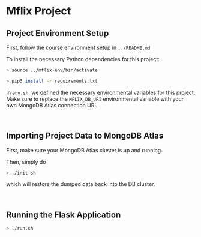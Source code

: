 # Mflix Project

## Project Environment Setup

First, follow the course environment setup in `../README.md`

To install the necessary Python dependencies for this project:

```bash
> source ../mflix-env/bin/activate

> pip3 install -r requirements.txt
```

In `env.sh`, we defined the necessary environmental variables for this project. Make sure to replace the `MFLIX_DB_URI` environmental variable with your own MongoDB Atlas connection URI.

<br>

## Importing Project Data to MongoDB Atlas

First, make sure your MongoDB Atlas cluster is up and running.

Then, simply do

```bash
> ./init.sh
```

which will restore the dumped data back into the DB cluster.

<br>

## Running the Flask Application

```bash
> ./run.sh
```

